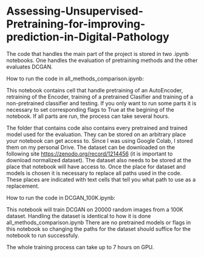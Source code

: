 # Assessing-Unsupervised-Pretraining-for-improving-prediction-in-Digital-Pathology

The code that handles the main part of the project is stored in two .ipynb notebooks. One handles the evaluation of pretraining methods and the other evaluates DCGAN.

How to run the code in all_methods_comparison.ipynb:

This notebook contains cell that handle pretraining of an AutoEncoder, retraining of the Encoder, training of a pretrained Clasifier and training of a non-pretrained classifier and testing. If you only want to run some parts it is necessary to set corresponding flags to True at the begining of the notebook. If all parts are run, the process can take several hours.

The folder that contains code also contains every pretrained and trained model used for the evaluation. 
They can be stored on an arbitrary place your notebook can get access to. Since I was using Google Colab, I stored them on my personal Drive.
The dataset can be downloaded on the following site https://zenodo.org/record/1214456 (it is important to download normalized dataset).
The dataset also needs to be stored at the place that notebook will have access to. 
Once the place for dataset and models is chosen it is necessary to replace all paths used in the code. 
These places are indicated with text cells that tell you what path to use as a replacement.


How to run the code in DCGAN_100K.ipynb:

This notebook will train DCGAN on 20000 random images from a 100K dataset. Handling the dataset is identical to how it is done all_methods_comparison.ipynb
There are no pretrained models or flags in this notebook so changing the paths for the dataset should suffice for the notebook to run successfuly. 

The whole training process can take up to 7 hours on GPU.
 